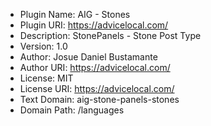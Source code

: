 - Plugin Name:  AIG - Stones
- Plugin URI:   https://advicelocal.com/
- Description:  StonePanels - Stone Post Type
- Version:      1.0
- Author:       Josue Daniel Bustamante
- Author URI:   https://advicelocal.com/
- License:      MIT
- License URI:  https://advicelocal.com/
- Text Domain:  aig-stone-panels-stones
- Domain Path:  /languages